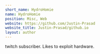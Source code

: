 ```yaml
---
short_name: HydroHomie
name: HydroHomie
position: Misc, Web
website: https://github.com/Justin-Prasad
website_title: Justin-Prasad/github.io
layout: author
---
```

twitch subscriber. Likes to exploit hardware.

